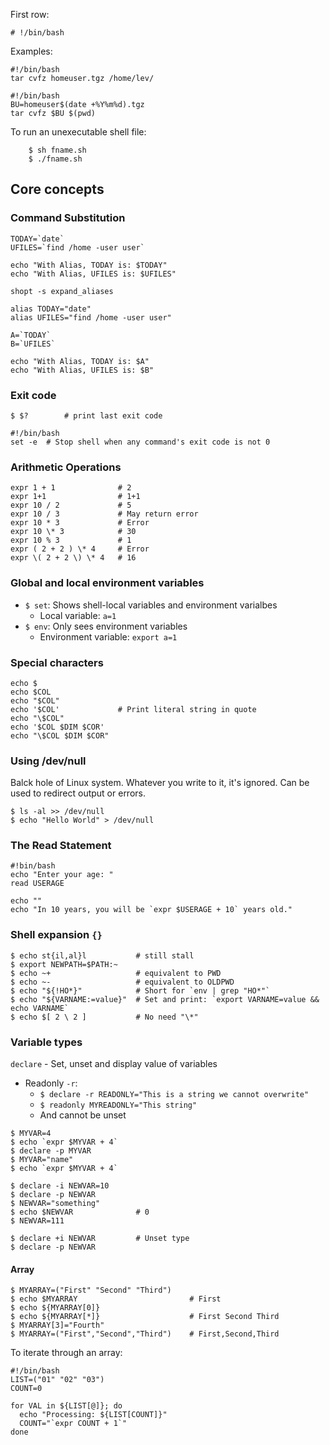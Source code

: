 First row:
``` shell
# !/bin/bash
```

Examples:
```
#!/bin/bash
tar cvfz homeuser.tgz /home/lev/

#!/bin/bash
BU=homeuser$(date +%Y%m%d).tgz
tar cvfz $BU $(pwd)
```

To run an unexecutable shell file:
```
    $ sh fname.sh
    $ ./fname.sh
```

## Core concepts

### Command Substitution
```
TODAY=`date`
UFILES=`find /home -user user`

echo "With Alias, TODAY is: $TODAY"
echo "With Alias, UFILES is: $UFILES"
```

```
shopt -s expand_aliases

alias TODAY="date"
alias UFILES="find /home -user user"

A=`TODAY`
B=`UFILES`

echo "With Alias, TODAY is: $A"
echo "With Alias, UFILES is: $B"
```

### Exit code
```
$ $?        # print last exit code
```

```
#!/bin/bash
set -e  # Stop shell when any command's exit code is not 0
```

### Arithmetic Operations
```
expr 1 + 1              # 2
expr 1+1                # 1+1
expr 10 / 2             # 5
expr 10 / 3             # May return error
expr 10 * 3             # Error
expr 10 \* 3            # 30
expr 10 % 3             # 1
expr ( 2 + 2 ) \* 4     # Error
expr \( 2 + 2 \) \* 4   # 16
```

### Global and local environment variables
- `$ set`: Shows shell-local variables and environment varialbes
    - Local variable: `a=1`
- `$ env`: Only sees environment variables
    - Environment variable: `export a=1`

### Special characters
```
echo $
echo $COL
echo "$COL"
echo '$COL'             # Print literal string in quote
echo "\$COL"
echo '$COL $DIM $COR'
echo "\$COL $DIM $COR"
```

### Using /dev/null
Balck hole of Linux system. Whatever you write to it, it's ignored.
Can be used to redirect output or errors.
```
$ ls -al >> /dev/null
$ echo "Hello World" > /dev/null
```

### The Read Statement
```
#!bin/bash
echo "Enter your age: "
read USERAGE

echo ""
echo "In 10 years, you will be `expr $USERAGE + 10` years old."
```

### Shell expansion `{}`
```
$ echo st{il,al}l           # still stall
$ export NEWPATH=$PATH:~
$ echo ~+                   # equivalent to PWD
$ echo ~-                   # equivalent to OLDPWD
$ echo "${!HO*}"            # Short for `env | grep "HO*"`
$ echo "${VARNAME:=value}"  # Set and print: `export VARNAME=value && echo VARNAME`
$ echo $[ 2 \ 2 ]           # No need "\*"
```

### Variable types
`declare` - Set, unset and display value of variables
- Readonly `-r`:
    - `$ declare -r READONLY="This is a string we cannot overwrite"`
    - `$ readonly MYREADONLY="This string"`
    - And cannot be unset

```
$ MYVAR=4
$ echo `expr $MYVAR + 4`
$ declare -p MYVAR
$ MYVAR="name"
$ echo `expr $MYVAR + 4`

$ declare -i NEWVAR=10
$ declare -p NEWVAR
$ NEWVAR="something"
$ echo $NEWVAR              # 0
$ NEWVAR=111

$ declare +i NEWVAR         # Unset type
$ declare -p NEWVAR
```

#### Array
```
$ MYARRAY=("First" "Second" "Third")
$ echo $MYARRAY                         # First
$ echo ${MYARRAY[0]}
$ echo ${MYARRAY[*]}                    # First Second Third
$ MYARRAY[3]="Fourth"
$ MYARRAY=("First","Second","Third")    # First,Second,Third
```

To iterate through an array:
```
#!/bin/bash
LIST=("01" "02" "03")
COUNT=0

for VAL in ${LIST[@]}; do
  echo "Processing: ${LIST[COUNT]}"
  COUNT="`expr COUNT + 1`"
done
```
